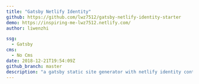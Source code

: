 ```yaml
---
title: "Gatsby Netlify Identity"
github: https://github.com/lwz7512/gatsby-netlify-identity-starter
demo: https://inspiring-me-lwz7512.netlify.com/
author: liwenzhi

ssg:
  - Gatsby
cms:
  - No Cms
date: 2018-12-21T19:54:09Z
github_branch: master
description: "a gatsby static site generator with netlify identity control..."
---
```

